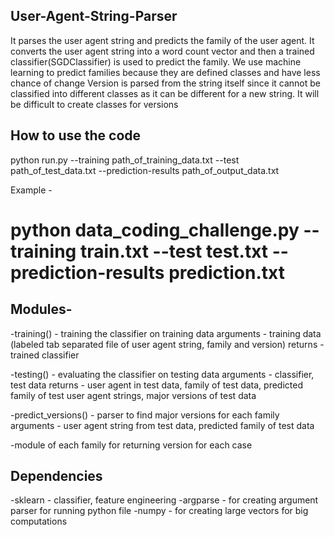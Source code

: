 ## User-Agent-String-Parser

It parses the user agent string and predicts the family of the user agent. It converts the 
user agent string into a word count vector and then a trained classifier(SGDClassifier) is used to predict the family.
We use machine learning to predict families because they are defined classes and have less chance of change
Version is parsed from the string itself since it cannot be classified into different 
classes as it can be different for a new string. It will be difficult to create classes for versions

## How to use the code
python run.py --training path_of_training_data.txt --test path_of_test_data.txt --prediction-results path_of_output_data.txt

Example -
# python data_coding_challenge.py --training train.txt --test test.txt --prediction-results prediction.txt

## Modules-

-training() - training the classifier on training data
    arguments - training data (labeled tab separated file of user agent string, family and version)
    returns - trained classifier

-testing() - evaluating the classifier on testing data
    arguments - classifier, test data
    returns - user agent in test data, family of test data, predicted family of test user 
    agent strings, major versions of test data

-predict_versions() - parser to find major versions for each family
    arguments - user agent string from test data, predicted family of test data

-module of each family for returning version for each case

## Dependencies
-sklearn - classifier, feature engineering
-argparse - for creating argument parser for running python file
-numpy - for creating large vectors for big computations
